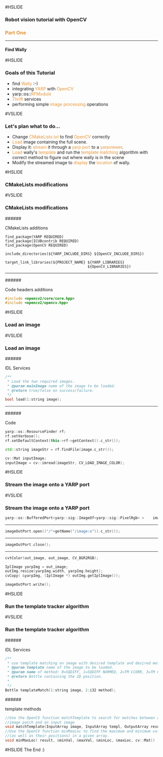 #HSLIDE

### Robot vision tutorial with OpenCV
### <span style="color:#e49436">Part One</span>
---
#### Find Wally

#HSLIDE
### Goals of this Tutorial
 - find <span style="color:#e49436">Wally</span> :-)
 - integrating <span style="color:#e49436">YARP</span> with <span style="color:#e49436">OpenCV</span>
 - yarp::os::<span style="color:#e49436">RFModule</span>
 - <span style="color:#e49436">Thrift</span> services
 - performing simple <span style="color:#e49436">image processing</span> operations

#VSLIDE
### Let's plan what to do...
 - Change <span style="color:#e49436">CMakeLists.txt</span> to find <span style="color:#e49436">OpenCV</span> correctly
 - <span style="color:#e49436">Load</span> image containing the full scene.
 - Display it: <span style="color:#e49436">stream</span> it through a <span style="color:#e49436">yarp port</span> to a <span style="color:#e49436">yarpviewer</span>.
 - <span style="color:#e49436">Load</span> wally's <span style="color:#e49436">template</span> and run the <span style="color:#e49436">template matching</span> algorithm with correct method to figure out where wally is in the scene
 - Modify the streamed image to <span style="color:#e49436">display</span> the <span style="color:#e49436">location</span> of wally.

#HSLIDE
### CMakeLists modifications

#VSLIDE
### CMakeLists modifications
######<div style="text-align: left;">CMakeLists additions </div>
```CMakeLists
find_package(YARP REQUIRED)
find_package(ICUBcontrib REQUIRED)
find_package(OpenCV REQUIRED)
```

```CMakeLists
include_directories(${YARP_INCLUDE_DIRS} ${OpenCV_INCLUDE_DIRS})
```

```CMakeLists
target_link_libraries(${PROJECT_NAME} ${YARP_LIBRARIES}
                                      ${OpenCV_LIBRARIES})
```
---
######<div style="text-align: left;">Code headers additions </div>
```c++
#include <opencv2/core/core.hpp>
#include <opencv2/opencv.hpp>
```

#HSLIDE
### Load an image

#VSLIDE
### Load an image

######<div style="text-align: left;">IDL Services </div>
```c++
/**
 * Load the two required images.
 * @param mainImage name of the image to be loaded.
 * @return true/false on success/failure.
 */
bool load(1:string image);
```
---

######<div style="text-align: left;">Code </div>
```c++
yarp::os::ResourceFinder rf;
rf.setVerbose();
rf.setDefaultContext(this->rf->getContext().c_str());

std::string imageStr = rf.findFile(image.c_str());

cv::Mat inputImage;
inputImage = cv::imread(imageStr, CV_LOAD_IMAGE_COLOR);
```
#HSLIDE
### Stream the image onto a YARP port

#VSLIDE
### Stream the image onto a YARP port

```c++
yarp::os::BufferedPort<yarp::sig::ImageOf<yarp::sig::PixelRgb> >    imageOutPort;

```
---
```c++
imageOutPort.open(("/"+getName("/image:o")).c_str());
```
---
```c++
imageOutPort.close();
```
---
```c++
cvtColor(out_image, out_image, CV_BGR2RGB);

IplImage yarpImg = out_image;
outImg.resize(yarpImg.width, yarpImg.height);
cvCopy( &yarpImg, (IplImage *) outImg.getIplImage());

imageOutPort.write();
```

#HSLIDE
### Run the template tracker algorithm

#VSLIDE
### Run the template tracker algorithm
######<div style="text-align: left;">IDL Services </div>
```c++
/**
 * use template matching on image with desired template and desired method
 * @param template name of the image to be loaded.
 * @param name of method: 0=SQDIFF, 1=SQDIFF NORMED, 2=TM CCORR, 3=TM CCORR NORMED, 4=TM COEFF, 5=TM COEFF NORMED
 * @return Bottle containing the 2D position.
 *
 */
Bottle templateMatch(1:string image, 2:i32 method);
```
######<div style="text-align: left;">template methods </div>
```c++
//Use the OpenCV function matchTemplate to search for matches between an
//image patch and an input image
void matchTemplate(InputArray image, InputArray templ, OutputArray result, int method);
//Use the OpenCV function minMaxLoc to find the maximum and minimum values
//(as well as their positions) in a given array.
void minMaxLoc( result, &minVal, &maxVal, &minLoc, &maxLoc, cv::Mat() );
```


#HSLIDE
The End :)
